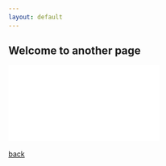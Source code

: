 ```yaml
---
layout: default
---
```


## Welcome to another page

![resume](/assets/img/Adam_Hamden_Resume_12_5_21.pdf)

[back](./)
